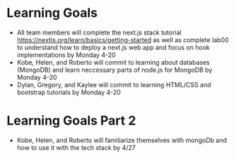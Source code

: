 # Learning Goals

- All team members will complete the next.js stack tutorial https://nextjs.org/learn/basics/getting-started as well as complete lab00 to understand how to deploy a next.js web app and focus on hook implementations by Monday 4-20
- Kobe, Helen, and Roberto will commit to learning about databases (MongoDB) and learn neccessary parts of node.js for MongoDB by Monday 4-20
- Dylan, Gregory, and Kaylee will commit to learning HTML/CSS and bootstrap tutorials by Monday 4-20

# Learning Goals Part 2

- Kobe, Helen, and Roberto will familiarize themselves with mongoDb and how to use it with the tech stack by 4/27
